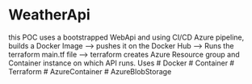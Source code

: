 # WeatherApi
this POC uses a bootstrapped WebApi and using CI/CD Azure pipeline, builds a Docker Image --> pushes it on the Docker Hub --> Runs the terraform main.tf file --> terraform creates Azure Resource group and Container instance on which API runs. 
Uses # Docker # Container # Terraform # AzureContainer # AzureBlobStorage
